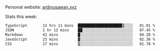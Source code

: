 Personal website: [ardinusawan.xyz](https://ardinusawan.xyz)

Stats this week:
<!--START_SECTION:waka-->

```txt
TypeScript       13 hrs 11 mins  ████████████████████▒░░░░   81.01 %
JSON             1 hr 12 mins    ██░░░░░░░░░░░░░░░░░░░░░░░   07.45 %
Markdown         41 mins         █░░░░░░░░░░░░░░░░░░░░░░░░   04.20 %
JavaScript       23 mins         ▓░░░░░░░░░░░░░░░░░░░░░░░░   02.36 %
CSS              17 mins         ▒░░░░░░░░░░░░░░░░░░░░░░░░   01.78 %
```

<!--END_SECTION:waka-->
